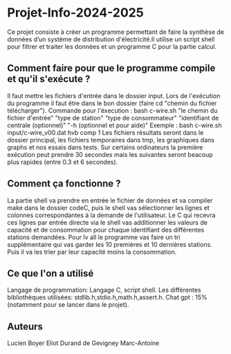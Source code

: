 # Projet-Info-2024-2025

Ce projet consiste à créer un programme permettant de faire la synthèse de données d’un système de distribution d'électricité.Il utilise un script shell pour filtrer et traiter les données et un programme C pour la partie calcul.

## Comment faire pour que le programme compile et qu'il s'exécute ?
Il faut mettre les fichiers d'entrée dans le dossier input.
Lors de l'exécution du programme il faut être dans le bon dossier (faire cd "chemin du fichier télécharger").
Commande pour l'éxecution : bash c-wire.sh "le chemin du fichier d'entrée" "type de station" "type de consommateur" "identifiant de centrale (optionnel)" "-h (optionnel et pour aide)"
Exemple : bash c-wire.sh input/c-wire_v00.dat hvb comp 1
Les fichiers résultats seront dans le dossier principal, les fichiers temporaires dans tmp, les graphiques dans graphs et nos essais dans tests.
Sur certains ordinateurs la première exécution peut prendre 30 secondes mais les suivantes seront beacoup plus rapides (entre 0.3 et 6 secondes).

## Comment ça fonctionne ?

La partie shell va prendre en entrée le fichier de données et va compiler make dans le dossier codeC, puis le shell vas sélectionner les lignes et colonnes correspondantes à la demande de l'utilisateur. Le C qui recevra ces lignes par entrée directe via le shell vas additionner les valeurs de capacité et de consommation pour chaque identifiant des différentes stations demandées.
Pour lv all le programme vas faire un tri supplémentaire qui vas garder les 10 premières et 10 dernières stations. Puis il va les trier par leur capacité moins la consommation. 


## Ce que l'on a utilisé

Langage de programmation: Langage C, script shell.
Les différentes bibliothèques utilisées: stdlib.h,stdio.h,math.h,assert.h.
Chat gpt : 15% (notamment pour se lancer dans le projet).

## Auteurs
Lucien Boyer
Eliot Durand de Gevigney
Marc-Antoine 
